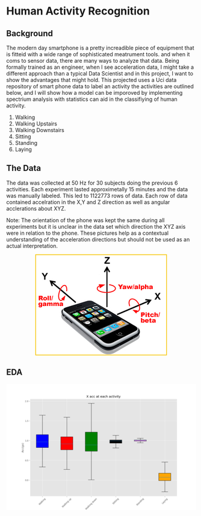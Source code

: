 # Human Activity Recognition
## Background
The modern day smartphone is a pretty increadible piece of equipment that is fitteid with a wide range of sophisticated meatrument tools. and when it coms to sensor data, there are many ways to analyze that data. Being formally trained as an engineer, when I see acceleration data, I might take a different approach than a typical Data Scientist and in this project, I want to show the advantages that might hold. This projected uses a Uci data repository of smart phone data to label an activity the activities are outlined below, and I will show how a model can be imporoved by implementing spectrium analysis with statistics can aid in the classifiying of human activity. 
1. Walking           
2. Walking Upstairs  
3. Walking Downstairs
4. Sitting           
5. Standing          
6. Laying    
## The Data
The data was collected at 50 Hz for 30 subjects doing the previous 6 activities. Each experiment lasted approximetally 15 minutes and the data was manually labeled. This led to 1122773 rows of data. Each row of data contained accelration in the X,Y and Z direction as well as angular acclerations about XYZ. 

Note: The orientation of the phone was kept the same during all experiments but it is unclear in the data set which direction the XYZ axis were in relation to the phone. These pictures help as a contextual understanding of the acceleration directions but should not be used as an actual interpretation. 
<p align="center">
  <img src="imgs/phone_acc_gyro.jpeg" >
</p>

## EDA
<p align="center">
  <img src="imgs/X_acc_box.png" >
</p>